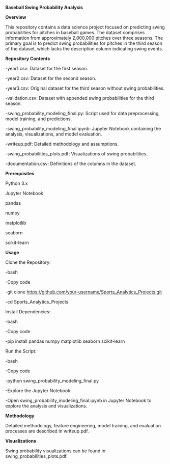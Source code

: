 **Baseball Swing Probability Analysis**


**Overview**

This repository contains a data science project focused on predicting swing probabilities for pitches in baseball games. The dataset comprises information from approximately 2,000,000 pitches over three seasons. The primary goal is to predict swing probabilities for pitches in the third season of the dataset, which lacks the description column indicating swing events.

**Repository Contents**

-year1.csv: Dataset for the first season.

-year2.csv: Dataset for the second season.

-year3.csv: Original dataset for the third season without swing probabilities.

-validation.csv: Dataset with appended swing probabilities for the third season.

-swing_probability_modeling_final.py: Script used for data preprocessing, model training, and predictions.

-swing_probability_modeling_final.ipynb: Jupyter Notebook containing the analysis, visualizations, and model evaluation.

-writeup.pdf: Detailed methodology and assumptions.

-swing_probabilities_plots.pdf: Visualizations of swing probabilities.

-documentation.csv: Definitions of the columns in the dataset.

**Prerequisites**

Python 3.x

Jupyter Notebook

pandas

numpy

matplotlib

seaborn

scikit-learn

**Usage**

Clone the Repository:

-bash

-Copy code

-git clone https://github.com/your-username/Sports_Analytics_Projects.git

-cd Sports_Analytics_Projects

Install Dependencies:

-bash

-Copy code

-pip install pandas numpy matplotlib seaborn scikit-learn

Run the Script:

-bash

-Copy code

-python swing_probability_modeling_final.py

-Explore the Jupyter Notebook:

-Open swing_probability_modeling_final.ipynb in Jupyter Notebook to explore the analysis and visualizations.

**Methodology**

Detailed methodology, feature engineering, model training, and evaluation processes are described in writeup.pdf.

**Visualizations**

Swing probability visualizations can be found in swing_probabilities_plots.pdf.



